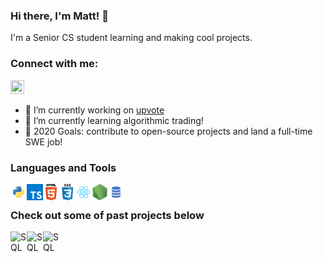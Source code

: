 ### Hi there, I'm Matt! 👋

I'm a Senior CS student learning and making cool projects.

### Connect with me:

[<img height="22" width="22" src="https://cdn.jsdelivr.net/npm/simple-icons@v3/icons/linkedin.svg" />](https://www.linkedin.com/in/matthewszeto)

- 🔭 I’m currently working on [upvote](https://github.com/mattszeto/upvote)
- 🌱 I’m currently learning algorithmic trading!
- 🥅 2020 Goals: contribute to open-source projects and land a full-time SWE job!

### Languages and Tools

[<img align="left" alt="Python" width="26px" src="https://raw.githubusercontent.com/github/explore/80688e429a7d4ef2fca1e82350fe8e3517d3494d/topics/python/python.png" />](https://docs.python.org/3/)
[<img align="left" alt="TS" width="26px" src="https://raw.githubusercontent.com/github/explore/80688e429a7d4ef2fca1e82350fe8e3517d3494d/topics/typescript/typescript.png" />](https://www.typescriptlang.org/docs/)
[<img align="left" alt="HTML5" width="26px" src="https://raw.githubusercontent.com/github/explore/80688e429a7d4ef2fca1e82350fe8e3517d3494d/topics/html/html.png" />](https://devdocs.io/html/)
[<img align="left" alt="CSS3" width="26px" src="https://raw.githubusercontent.com/github/explore/80688e429a7d4ef2fca1e82350fe8e3517d3494d/topics/css/css.png" />](https://devdocs.io/css/)
[<img align="left" alt="React" width="26px" src="https://raw.githubusercontent.com/github/explore/80688e429a7d4ef2fca1e82350fe8e3517d3494d/topics/react/react.png" />](https://reactjs.org/docs/getting-started.html)
[<img align="left" alt="Node.js" width="26px" src="https://raw.githubusercontent.com/github/explore/80688e429a7d4ef2fca1e82350fe8e3517d3494d/topics/nodejs/nodejs.png" />](https://nodejs.org/en/docs/)
[<img align="left" alt="SQL" width="26px" src="https://raw.githubusercontent.com/github/explore/80688e429a7d4ef2fca1e82350fe8e3517d3494d/topics/sql/sql.png" />](https://docs.microsoft.com/en-us/sql/sql-server/?view=sql-server-ver15)

<br />

### Check out some of past projects below

[<img align="left" alt="SQL" width="26px" src="https://static.thenounproject.com/png/89829-200.png" />](https://github.com/mattszeto)
[<img align="left" alt="SQL" width="26px" src="https://static.thenounproject.com/png/89829-200.png" />](https://github.com/mattszeto)
[<img align="left" alt="SQL" width="26px" src="https://static.thenounproject.com/png/89829-200.png" />](https://github.com/mattszeto)
